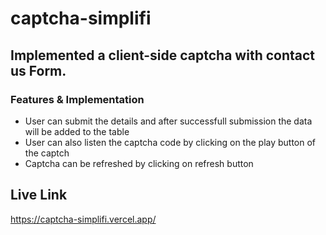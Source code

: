 # captcha-simplifi

## Implemented a client-side captcha with contact us Form.

### Features & Implementation 
 - User can submit the details and after successfull submission the data will be added to the table
 - User can also listen the captcha code by clicking on the play button of the captch
 - Captcha can be refreshed by clicking on refresh button
 
## Live Link
 
 https://captcha-simplifi.vercel.app/
